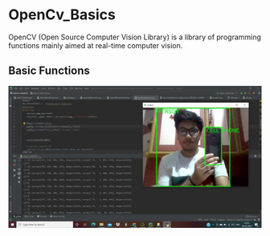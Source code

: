 # OpenCv_Basics

OpenCV (Open Source Computer Vision Library) is a library of programming functions mainly aimed at real-time computer vision.

## Basic Functions
<img src="https://github.com/HarshitDolu/Object-Detection-using-COCO-dataset/blob/main/demo_img.jpg" width="900">

